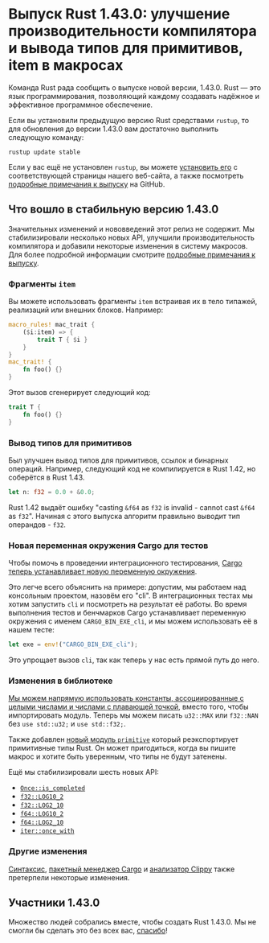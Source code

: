 # Выпуск Rust 1.43.0: улучшение производительности компилятора и вывода типов для примитивов, item в макросах

Команда Rust рада сообщить о выпуске новой версии, 1.43.0. Rust — это язык программирования, позволяющий каждому создавать надёжное и эффективное программное обеспечение.

Если вы установили предыдущую версию Rust средствами `rustup`, то для обновления до версии 1.43.0 вам достаточно выполнить следующую команду:

```console
rustup update stable
```

Если у вас ещё не установлен `rustup`, вы можете [установить его] с соответствующей страницы нашего веб-сайта, а также посмотреть [подробные примечания к выпуску] на GitHub.

## Что вошло в стабильную версию 1.43.0

Значительных изменений и нововведений этот релиз не содержит. Мы стабилизировали несколько новых API, улучшили производительность компилятора и добавили некоторые изменения в систему макросов. Для более подробной информации смотрите [подробные примечания к выпуску](https://github.com/rust-lang/rust/blob/master/RELEASES.md#version-1430-2020-04-23).

### Фрагменты `item`

Вы можете использовать фрагменты `item` встраивая их в тело типажей, реализаций или внешних блоков. Например:

```rust
macro_rules! mac_trait {
    ($i:item) => {
        trait T { $i }
    }
}
mac_trait! {
    fn foo() {}
}
```

Этот вызов сгенерирует следующий код:

```rust
trait T {
    fn foo() {}
}
```

### Вывод типов для примитивов

Был улучшен вывод типов для примитивов, ссылок и бинарных операций. Например, следующий код не компилируется в Rust 1.42, но соберётся в Rust 1.43.

```rust
let n: f32 = 0.0 + &0.0;
```

Rust 1.42 выдаёт ошибку "casting `&f64` as `f32` is invalid - cannot cast `&f64` as `f32`". Начиная с этого выпуска алгоритм правильно выводит тип операндов - `f32`.

### Новая переменная окружения Cargo для тестов

Чтобы помочь в проведении интеграционного тестирования, [Cargo теперь устанавливает новую переменную окружения](https://github.com/rust-lang/cargo/pull/7697).

Это легче всего объяснить на примере: допустим, мы работаем над консольным проектом, назовём его "cli". В интеграционных тестах мы хотим запустить `cli` и посмотреть на результат её работы. Во время выполнения тестов и бенчмарков Cargo устанавливает переменную окружения с именем `CARGO_BIN_EXE_cli`, и мы можем использовать её в нашем тесте:

```rust
let exe = env!("CARGO_BIN_EXE_cli");
```

Это упрощает вызов `cli`, так как теперь у нас есть прямой путь до него.

### Изменения в библиотеке

[Мы можем напрямую использовать константы, ассоциированные с целыми числами и числами с плавающей точкой], вместо того, чтобы импортировать модуль. Теперь мы можем писать `u32::MAX` или `f32::NAN` без `use std::u32;` и `use std::f32;`.

Также добавлен [новый модуль `primitive`](https://github.com/rust-lang/rust/pull/67637/) который реэкспортирует примитивные типы Rust. Он может пригодиться, когда вы пишите макрос и хотите быть уверенным, что типы не будут затенены.

Ещё мы стабилизировали шесть новых API:

- [`Once::is_completed`]
- [`f32::LOG10_2`]
- [`f32::LOG2_10`]
- [`f64::LOG10_2`]
- [`f64::LOG2_10`]
- [`iter::once_with`]

### Другие изменения

[Синтаксис](https://github.com/rust-lang/rust/blob/master/RELEASES.md#version-1430-2020-04-23), [пакетный менеджер Cargo] и [анализатор Clippy] также претерпели некоторые изменения.

## Участники 1.43.0

Множество людей собрались вместе, чтобы создать Rust 1.43.0. Мы не смогли бы сделать это без всех вас, [спасибо](https://thanks.rust-lang.org/rust/1.43.0/)!


[установить его]: https://www.rust-lang.org/install.html
[подробные примечания к выпуску]: https://github.com/rust-lang/rust/blob/master/RELEASES.md#version-1430-2020-04-23
[Мы можем напрямую использовать константы, ассоциированные с целыми числами и числами с плавающей точкой]: https://github.com/rust-lang/rust/pull/68952/
[`Once::is_completed`]: https://doc.rust-lang.org/std/sync/struct.Once.html#method.is_completed
[`f32::LOG10_2`]: https://doc.rust-lang.org/std/f32/consts/constant.LOG10_2.html
[`f32::LOG2_10`]: https://doc.rust-lang.org/std/f32/consts/constant.LOG2_10.html
[`f64::LOG10_2`]: https://doc.rust-lang.org/std/f64/consts/constant.LOG10_2.html
[`f64::LOG2_10`]: https://doc.rust-lang.org/std/f64/consts/constant.LOG2_10.html
[`iter::once_with`]: https://doc.rust-lang.org/std/iter/fn.once_with.html
[пакетный менеджер Cargo]: https://github.com/rust-lang/cargo/blob/master/CHANGELOG.md#cargo-143-2020-04-23
[анализатор Clippy]: https://github.com/rust-lang/rust-clippy/blob/master/CHANGELOG.md#rust-143
